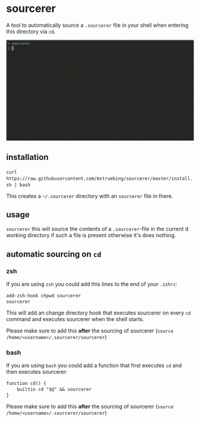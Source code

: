 # sourcerer

A tool to automatically source a `.sourcerer` file in your shell when entering
this directory via `cd`.

![example](example.gif "example")

## installation

`curl https://raw.githubusercontent.com/mstruebing/sourcerer/master/install.sh | bash`

This creates a `~/.sourcerer` directory with an `sourcerer` file in there.

## usage

`sourcerer` this will source the contents of a `.sourcerer`-file in the current d
working directory if such a file is present otherwise it's does nothing.

## automatic sourcing on `cd`

### zsh

If you are using `zsh` you could add this lines to the end of your `.zshrc`:

```
add-zsh-hook chpwd sourcerer
sourcerer
```

This will add an change directory hook that executes sourcerer on every `cd`
command and executes sourcerer when the shell starts.

Please make sure to add this __after__ the sourcing of 
sourcerer (`source /home/<username>/.sourcerer/sourcerer`)

### bash

If you are using `bash` you could add a function that first executes `cd`
and then executes sourcerer:

```
function cd() {
    builtin cd "$@" && sourcerer
}
```

Please make sure to add this __after__ the sourcing of 
sourcerer (`source /home/<username>/.sourcerer/sourcerer`)
